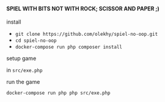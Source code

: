 #### SPIEL WITH BITS NOT WITH ROCK; SCISSOR AND PAPER ;)

install 

 - `git clone https://github.com/olekhy/spiel-no-oop.git` 
 - `cd spiel-no-oop`
 - `docker-compose run php composer install`
 
setup game 
 
 in `src/exe.php`

run the game

`docker-compose run php php src/exe.php`



